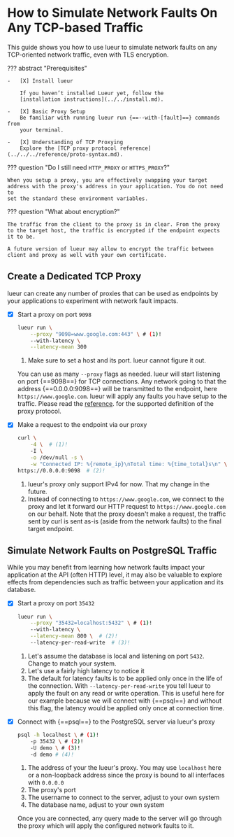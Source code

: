 # How to Simulate Network Faults On Any TCP-based Traffic

This guide shows you how to use lueur to simulate network faults on any
TCP-oriented network traffic, even with TLS encryption.

??? abstract "Prerequisites"

    -   [X] Install lueur

        If you haven’t installed Lueur yet, follow the
        [installation instructions](../../install.md).

    -   [X] Basic Proxy Setup
        Be familiar with running lueur run {==--with-[fault]==} commands from
        your terminal.

    -   [X] Understanding of TCP Proxying
        Explore the [TCP proxy protocol reference](../../../reference/proto-syntax.md).


??? question "Do I still need `HTTP_PROXY` or `HTTPS_PROXY`?"

    When you setup a proxy, you are effectively swapping your target
    address with the proxy's address in your application. You do not need to
    set the standard these environment variables.

??? question "What about encryption?"

    The traffic from the client to the proxy is in clear. From the proxy
    to the target host, the traffic is encrypted if the endpoint expects
    it to be.

    A future version of lueur may allow to encrypt the traffic between
    client and proxy as well with your own certificate.


## Create a Dedicated TCP Proxy

lueur can create any number of proxies that can be used as endpoints by
your applications to experiment with network fault impacts.

-   [X] Start a proxy on port `9098`

    ```bash
    lueur run \
        --proxy "9098=www.google.com:443" \ # (1)!
        --with-latency \
        --latency-mean 300
    ```

    1. Make sure to set a host and its port. lueur cannot figure it out.

    You can use as many `--proxy` flags as needed. lueur will start
    listening on port {==9098==} for TCP connections. Any network going to that
    the address {==0.0.0.0:9098==} will be transmitted to the endpoint, here
    `https://www.google.com`. lueur will apply any faults you have setup to the
    traffic. Please read the
    [reference](../../../reference/proto-syntax.md#grammar). for the supported
    definition of the proxy protocol.

-   [X] Make a request to the endpoint via our proxy

    ```bash
    curl \
        -4 \  # (1)!
        -I \
        -o /dev/null -s \
        -w "Connected IP: %{remote_ip}\nTotal time: %{time_total}s\n" \ 
    https://0.0.0.0:9098  # (2)!
    ```

    1. lueur's proxy only support IPv4 for now. That my change in the future.
    2. Instead of connecting to `https://www.google.com`, we connect to the
       proxy and let it forward our HTTP request to `https://www.google.com`
       on our behalf.
       Note that the proxy doesn't make a request, the traffic sent by curl is
       sent as-is (aside from the network faults) to the final target endpoint.

## Simulate Network Faults on PostgreSQL Traffic

While you may benefit from learning how network faults impact your application
at the API (often HTTP) level, it may also be valuable to explore effects from
dependencies such as traffic between your application and its database.

-   [X] Start a proxy on port `35432`

    ```bash
    lueur run \
        --proxy "35432=localhost:5432" \ # (1)!
        --with-latency \
        --latency-mean 800 \  # (2)!
        --latency-per-read-write  # (3)!
    ```

    1. Let's assume the database is local and listening on port `5432`.
       Change to match your system.
    2. Let's use a fairly high latency to notice it
    3. The default for latency faults is to be applied only once in the
       life of the connection. With `--latency-per-read-write` you tell lueur
       to apply the fault on any read or write operation. This is useful
       here for our example because we will connect with {==psql==} and without
       this flag, the latency would be applied only once at connection time.

-   [X] Connect with {==psql==} to the PostgreSQL server via lueur's proxy

    ```bash
    psql -h localhost \ # (1)!
        -p 35432 \ # (2)!
        -U demo \ # (3)!
        -d demo # (4)!
    ```

    1. The address of your the lueur's proxy. You may use `localhost` here or
       a non-loopback address since the proxy is bound to all interfaces with
       `0.0.0.0`
    2. The proxy's port
    3. The username to connect to the server, adjust to your own system
    4. The database name, adjust to your own system

    Once you are connected, any query made to the server will go through the
    proxy which will apply the configured network faults to it.
